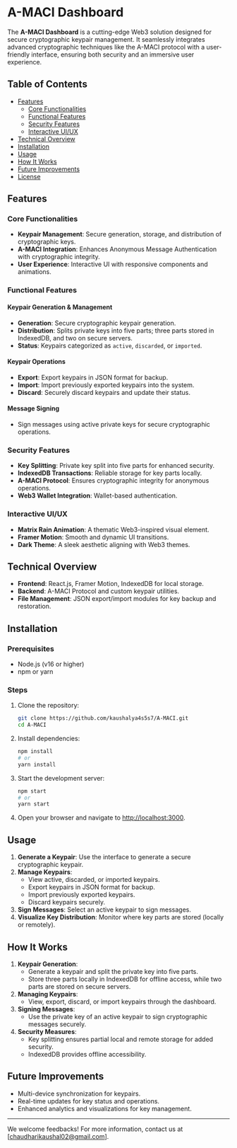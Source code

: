 # A-MACI Dashboard

The **A-MACI Dashboard** is a cutting-edge Web3 solution designed for secure cryptographic keypair management. It seamlessly integrates advanced cryptographic techniques like the A-MACI protocol with a user-friendly interface, ensuring both security and an immersive user experience.

## Table of Contents
- [Features](#features)
  - [Core Functionalities](#core-functionalities)
  - [Functional Features](#functional-features)
  - [Security Features](#security-features)
  - [Interactive UI/UX](#interactive-uiux)
- [Technical Overview](#technical-overview)
- [Installation](#installation)
- [Usage](#usage)
- [How It Works](#how-it-works)
- [Future Improvements](#future-improvements)
- [License](#license)

## Features

### Core Functionalities
- **Keypair Management**: Secure generation, storage, and distribution of cryptographic keys.
- **A-MACI Integration**: Enhances Anonymous Message Authentication with cryptographic integrity.
- **User Experience**: Interactive UI with responsive components and animations.

### Functional Features
#### Keypair Generation & Management
- **Generation**: Secure cryptographic keypair generation.
- **Distribution**: Splits private keys into five parts; three parts stored in IndexedDB, and two on secure servers.
- **Status**: Keypairs categorized as `active`, `discarded`, or `imported`.

#### Keypair Operations
- **Export**: Export keypairs in JSON format for backup.
- **Import**: Import previously exported keypairs into the system.
- **Discard**: Securely discard keypairs and update their status.

#### Message Signing
- Sign messages using active private keys for secure cryptographic operations.

### Security Features
- **Key Splitting**: Private key split into five parts for enhanced security.
- **IndexedDB Transactions**: Reliable storage for key parts locally.
- **A-MACI Protocol**: Ensures cryptographic integrity for anonymous operations.
- **Web3 Wallet Integration**: Wallet-based authentication.

### Interactive UI/UX
- **Matrix Rain Animation**: A thematic Web3-inspired visual element.
- **Framer Motion**: Smooth and dynamic UI transitions.
- **Dark Theme**: A sleek aesthetic aligning with Web3 themes.

## Technical Overview
- **Frontend**: React.js, Framer Motion, IndexedDB for local storage.
- **Backend**: A-MACI Protocol and custom keypair utilities.
- **File Management**: JSON export/import modules for key backup and restoration.

## Installation

### Prerequisites
- Node.js (v16 or higher)
- npm or yarn

### Steps
1. Clone the repository:
   ```bash
   git clone https://github.com/kaushalya4s5s7/A-MACI.git
   cd A-MACI
   ```
2. Install dependencies:
   ```bash
   npm install
   # or
   yarn install
   ```
3. Start the development server:
   ```bash
   npm start
   # or
   yarn start
   ```
4. Open your browser and navigate to [http://localhost:3000](http://localhost:3000).

## Usage

1. **Generate a Keypair**: Use the interface to generate a secure cryptographic keypair.
2. **Manage Keypairs**:
   - View active, discarded, or imported keypairs.
   - Export keypairs in JSON format for backup.
   - Import previously exported keypairs.
   - Discard keypairs securely.
3. **Sign Messages**: Select an active keypair to sign messages.
4. **Visualize Key Distribution**: Monitor where key parts are stored (locally or remotely).

## How It Works
1. **Keypair Generation**:
   - Generate a keypair and split the private key into five parts.
   - Store three parts locally in IndexedDB for offline access, while two parts are stored on secure servers.
2. **Managing Keypairs**:
   - View, export, discard, or import keypairs through the dashboard.
3. **Signing Messages**:
   - Use the private key of an active keypair to sign cryptographic messages securely.
4. **Security Measures**:
   - Key splitting ensures partial local and remote storage for added security.
   - IndexedDB provides offline accessibility.

## Future Improvements
- Multi-device synchronization for keypairs.
- Real-time updates for key status and operations.
- Enhanced analytics and visualizations for key management.


---

We welcome feedbacks! For more information, contact us at [chaudharikaushal02@gmail.com].
